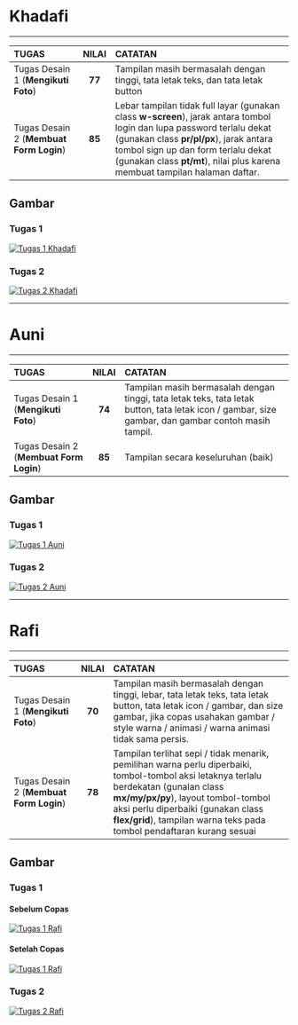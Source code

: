 # Khadafi

--------------------------------------------------------------------------------------

| **TUGAS**     | **NILAI**     | **CATATAN** 
| :------------ | :-----------: | :--------
| Tugas Desain 1 (**Mengikuti Foto**)        | **77**       | Tampilan masih bermasalah dengan tinggi, tata letak teks, dan tata letak button
| Tugas Desain 2 (**Membuat Form Login**)        | **85**       | Lebar tampilan tidak full layar (gunakan class **w-screen**), jarak antara tombol login dan lupa password terlalu dekat (gunakan class **pr/pl/px**), jarak antara tombol sign up dan form terlalu dekat (gunakan class **pt/mt**), nilai plus karena membuat tampilan halaman daftar.

## Gambar

### Tugas 1
[![Tugas 1 Khadafi](@/assets/img/khadafi1.png "Tampilan Tugas Desain 1 Khadafi")]()

### Tugas 2
[![Tugas 2 Khadafi](@/assets/img/khadafi2.png "Tampilan Tugas Desain 2 Khadafi")]()

--------------------------------------------------------------------------------------

# Auni

--------------------------------------------------------------------------------------

| **TUGAS**     | **NILAI**     | **CATATAN** 
| :------------ | :-----------: | :--------
| Tugas Desain 1 (**Mengikuti Foto**)        | **74**       | Tampilan masih bermasalah dengan tinggi, tata letak teks, tata letak button, tata letak icon / gambar, size gambar, dan gambar contoh masih tampil.
| Tugas Desain 2 (**Membuat Form Login**)        | **85**       | Tampilan secara keseluruhan (baik)

## Gambar

### Tugas 1
[![Tugas 1 Auni](@/assets/img/auni1.png "Tampilan Tugas Desain 1 Auni")]()

### Tugas 2
[![Tugas 2 Auni](@/assets/img/auni2.png "Tampilan Tugas Desain 2 Auni")]()

--------------------------------------------------------------------------------------

# Rafi

--------------------------------------------------------------------------------------

| **TUGAS**     | **NILAI**     | **CATATAN** 
| :------------ | :-----------: | :--------
| Tugas Desain 1 (**Mengikuti Foto**)        | **70**       | Tampilan masih bermasalah dengan tinggi, lebar, tata letak teks, tata letak button, tata letak icon / gambar, dan size gambar, jika copas usahakan gambar / style warna / animasi / warna animasi tidak sama persis.
| Tugas Desain 2 (**Membuat Form Login**)        | **78**       | Tampilan terlihat sepi / tidak menarik, pemilihan warna perlu diperbaiki, tombol-tombol aksi letaknya terlalu berdekatan (gunalan class **mx/my/px/py**), layout tombol-tombol aksi perlu diperbaiki (gunakan class **flex/grid**), tampilan warna teks pada tombol pendaftaran kurang sesuai

## Gambar

### Tugas 1

#### Sebelum Copas
[![Tugas 1 Rafi](@/assets/img/rafi1.png "Tampilan Tugas Desain 1 Rafi")]()

#### Setelah Copas
[![Tugas 1 Rafi](@/assets/img/rafi1.1.png "Tampilan Tugas Desain 1 Rafi")]()

### Tugas 2
[![Tugas 2 Rafi](@/assets/img/rafi2.png "Tampilan Tugas Desain 2 Rafi")]()